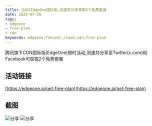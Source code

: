 ```yaml
---
title: 活动|EdgeOne国际版,测速并分享获取2个免费套餐
date: 2025-07-29
tags:
- edgeone
- free-plan
- cdn
keywords: edgeone,Tencent,cloud,cdn,free plan
---
```


腾讯旗下CDN国际版(EdgeOne)限时活动,测速并分享至Twitter(x.com)和Facebook可获取2个免费套餐

## 活动链接

[https://edgeone.ai/get-free-plan](https://edgeone.ai/get-free-plan)

## 截图

![分享](https://programnotes.cn/Image/cdn/edgeone-free-plan-1.png)
![分享](https://programnotes.cn/Image/cdn/edgeone-free-plan-2.png)